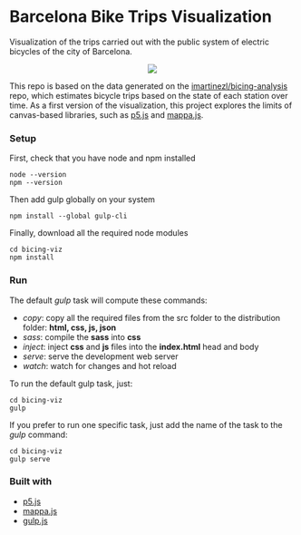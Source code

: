 # Barcelona Bike Trips Visualization

Visualization of the trips carried out with the public system of electric bicycles of the city of Barcelona. 

<p align="center">
  <img src="docs/demo_video.gif"/>
</p>

This repo is based on the data generated on the [imartinezl/bicing-analysis](https://github.com/imartinezl/bicing-analysis) repo, which estimates bicycle trips based on the state of each station over time. As a first version of the visualization, this project explores the limits of canvas-based libraries, such as [p5.js](https://p5js.org/) and [mappa.js](https://mappa.js.org/).


### Setup

First, check that you have node and npm installed
```
node --version
npm --version
```
Then add gulp globally on your system
```
npm install --global gulp-cli
```
Finally, download all the required node modules
```
cd bicing-viz
npm install
```

### Run
The default *gulp* task will compute these commands:

- *copy*: copy all the required files from the src folder to the distribution folder: **html, css, js, json**
- *sass*: compile the **sass** into **css**
- *inject*: inject **css** and **js** files into the **index.html** head and body
- *serve*: serve the development web server
- *watch*: watch for changes and hot reload

To run the default gulp task, just:
```
cd bicing-viz
gulp
```
If you prefer to run one specific task, just add the name of the task to the *gulp* command:
```
cd bicing-viz
gulp serve
```

### Built with

- [p5.js](https://p5js.org/)
- [mappa.js](https://mappa.js.org/)
- [gulp.js](https://gulpjs.com/)



